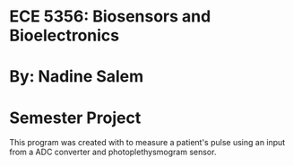 # ECE 5356: Biosensors and Bioelectronics
# By: Nadine Salem
# Semester Project

This program was created with to measure a patient's pulse using an input from a ADC converter and photoplethysmogram sensor. 
